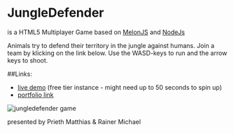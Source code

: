 JungleDefender
===============

is a HTML5 Multiplayer Game based on [MelonJS](https://github.com/melonjs/melonJS) and [NodeJs](http://nodejs.org/)

Animals try to defend their territory in the jungle against humans.
Join a team by klicking on the link below. Use the WASD-keys to run and the arrow keys to shoot.

##Links:
- [live demo](https://jungle-defender.onrender.com/) (free tier instance - might need up to 50 seconds to spin up)
- [portfolio link](http://portfolio.multimediaart.at/projects/2013-jungledefender)

![jungledefender game](http://portfolio.multimediaart.at/system/projects/1391/media/5981/presentation_media.png)

presented by Prieth Matthias & Rainer Michael